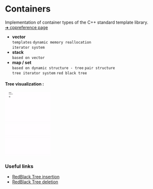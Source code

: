 # Containers
Implementation of container types of the C++ standard template library.  
[➜ cppreference page](https://en.cppreference.com/w/cpp/container)

- **vector**   
    `templates` 
    `dynamic memory reallocation`  
    `iterator system`
- **stack**  
    `based on vector`
- **map / set**  
    `based on dynamic structure - tree` `pair structure`  
    `tree iterator system` `red black tree`

#### Tree visualization :  

<div>
<img src="tree_insertion.gif" width=30% height=20%/>
</div>

### Useful links
  - [RedBlack Tree insertion](https://www.geeksforgeeks.org/c-program-red-black-tree-insertion/)
  - [RedBlack Tree deletion](https://www.geeksforgeeks.org/red-black-tree-set-3-delete-2/)
  